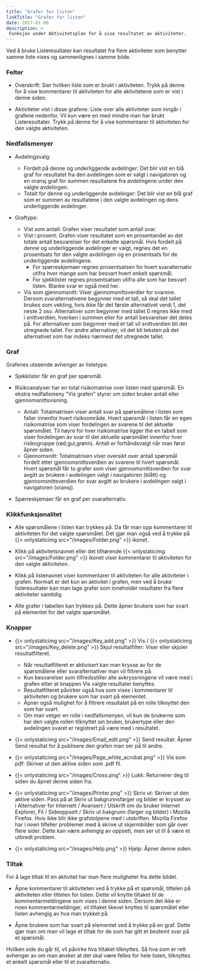 ```yaml
---
title: "Grafer for listen"
linkTitle: "Grafer for listen"
date: 2017-01-06
description: >
 Funksjon under Aktivitetsplan for å vise resultatet av aktiviteter.
---
```

Ved å bruke Listeresultater kan resultatet fra flere aktiviteter som benytter samme liste vises og sammenlignes i samme bilde.

### Felter
- Overskrift: Sier hvilken liste som er brukt i aktiviteten. Trykk på denne for å vise kommentarer til aktiviteten for alle aktivitetene som er vist i denne siden.

- Aktiviteter vist i disse grafene: Liste over alle aktiviteter som inngår i grafene nedenfor. Vil kun være en med mindre man har brukt Listeresultater. Trykk på denne for å vise kommentarer til aktiviteten for den valgte aktiviteten.

### Nedfallsmenyer
- Avdelingsvalg:
  - Fordelt på denne og underliggende avdelinger: Det blir vist en blå graf for resultatet fra den avdelingen som er valgt i navigatoren og en oransj graf for summen resultatene fra avdelingene under den valgte avdelingen.
  - Totalt for denne og underliggende avdelinger: Det blir vist en blå graf som er summen av resultatene i den valgte avdelingen og dens underliggende avdelinger.

- Graftype:
  - Vist som antall: Grafen viser resultatet som antall svar.
  - Vist i prosent: Grafen viser resultatet som en prosentandel av det totale antall besvarelser for det enkelte spørsmål. Hvis fordelt på denne og underliggende avdelinger er valgt, regnes det en prosentsats for den valgte avdelingen og en prosentsats for de underliggende avdelingene.
    - For spørreskjemaer regnes prosentsatsen for hvert svaralternativ utifra hvor mange som har besvart hvert enkelt spørsmål.
    - For sjekklister regnes prosentsatsen utifra alle som har besvart listen. Blanke svar er også med her.
  - Vis som gjennomsnitt: Viser gjennomsnittsverdier for svarene. Dersom svaralternativene begynner med et tall, så skal det tallet brukes som vekting, hvis ikke får det første alternativet verdi 1, det neste 2 osv. Alternativer som begynner med tallet 0 regnes ikke med i snittverdien, hverken i summen eller for antall besvarelser det deles på. For alternativer som begynner med et tall vil snittverdien bli det utregnede tallet. For andre alternativer, vil det bli teksten på det alternativet som har indeks nærmest det utregnede tallet.

### Graf
Grafenes utseende avhenger av listetype.

- Sjekklister får en graf per spørsmål.

- Risikoanalyser har en total risikomatrise over listen med spørsmål. En ekstra nedfallsmeny "Vis grafen" styrer om siden bruker antall eller gjennomsnittsvisning.
  - Antall: Totalmatrisen viser antall svar på spørsmålene i listen som faller innenfor hvert risikoområde. Hvert spørsmål i listen får en egen risikomatrise som viser fordelingen av svarene til det aktuelle spørsmålet. Til høyre for hver risikomatrise ligger the en tabell som viser fordelingen av svar til det aktuelle spørsmålet innenfor hver risikogruppe (rød,gul,grønn). Antall er forhåndsvalgt når man først åpner siden.
  - Gjennomsnitt: Totalmatrisen viser oversikt over antall spørsmål fordelt etter gjennomsnittsverdien av svarene til hvert spørsmål. Hvert spørsmål får to grafer som viser gjennomsnittsverdien for svar avgitt av brukere i avdelingen valgt i navigatoren (blått) og gjennomsnittsverdien for svar avgitt av brukere i avdelingen valgt i navigatoren (oransj).

- Spørreskjemaer får en graf per svaralternativ.

### Klikkfunksjonalitet
- Alle spørsmålene i listen kan trykkes på. Da får man opp kommentarer til aktiviteten for det valgte spørsmålet. Det gjør man også ved å trykke på {{< onlystaticimg src="/images/Folder.png" >}} ikonet.

- Klikk på aktivitetsnavnet eller det tilhørende {{< onlystaticimg src="/images/Folder.png" >}} ikonet viser kommentarer til aktiviteten for den valgte aktiviteten.

- Klikk på listenavnet viser kommentarer til aktiviteten for alle aktiviteter i grafen. Normalt er det kun en aktivitet i grafen, men ved å bruke listeresultater kan man lage grafer som inneholder resultater fra flere aktiviteter samtidig.
- Alle grafer i tabellen kan trykkes på. Dette åpner brukere som har svart på elementet for det valgte spørsmålet.

### Knapper
- {{< onlystaticimg src="/images/Key_add.png" >}} Vis / {{< onlystaticimg src="/images/Key_delete.png" >}} Skjul resultatfilter: Viser eller skjuler resultatfilteret.
  - Når resultatfilteret er aktivisert kan man krysse av for de spørsmålene eller svaralternativer man vil filtrere på.
  - Kun besvarelser som tilfredsstiller alle avkryssningene vil være med i grafen etter at knappen Vis valgte resultater benyttes.
  - Resultatfilteret påvirker også hva som vises i kommentarer til aktiviteten og brukere som har svart på elementet.
  - Åpner også mulighet for å filtrere resultatet på en rolle tilknyttet den som har svart.
  - Om man velger en rolle i nedfallsmenyen, vil kun de brukerne som har den valgte rollen tilknyttet sin bruker, brukertype eller den avdelingen svaret er registrert på være med i resultatet.

- {{< onlystaticimg src="/images/Email_edit.png" >}} Send resultat: Åpner Send resultat for å publisere den grafen man ser på til andre.

- {{< onlystaticimg src="/images/Page_white_acrobat.png" >}} Vis som pdf: Skriver ut den aktive siden som .pdf fil.

- {{< onlystaticimg src="/images/Cross.png" >}} Lukk: Returnerer deg til siden du åpnet denne siden fra.

- {{< onlystaticimg src="/images/Printer.png" >}} Skriv ut: Skriver ut den aktive siden. Pass på at Skriv ut bakgrunnsfarger og bilder er krysset av i Alternativer for Internett / Avansert / Utskrift om du bruker Internet Explorer, Fil / Sideoppsett / Skriv ut bakgrunn (farger og bilder) i Mozilla Firefox. Hvis ikke blir ikke grafstolpene med i utskriften. Mozilla Firefox har i noen tilfeller problemer med å skrive ut skjermbilder som går over flere sider. Dette kan være avhengig av oppsett, men ser ut til å være et utbredt problem.

- {{< onlystaticimg src="/images/Help.png" >}} Hjelp: Åpner denne siden.

### Tiltak
For å lage tiltak til en aktivitet har man flere muligheter fra dette bildet.

- Åpne kommentarer til aktiviteten ved å trykke på et spørsmål, tittelen på aktiviteten eller tittelen for listen. Dette vil knytte tiltaket til de kommentarmeldingene som vises i denne siden. Dersom det ikke er noen kommentarmeldinger, vil tiltaket likevel knyttes til spørsmålet eller listen avhengig av hva man trykket på.

- Åpne brukere som har svart på elementet ved å trykke på en graf. Dette gjør man om man vil lage et tiltak for de som har gitt et bestemt svar på et spørsmål.

Hvilken side du går til, vil påvirke hva tiltaket tilknyttes. Så hva som er rett avhenger av om man ønsker at det skal være felles for hele listen, tilknyttes et enkelt spørsmål eller til et svaralternativ.